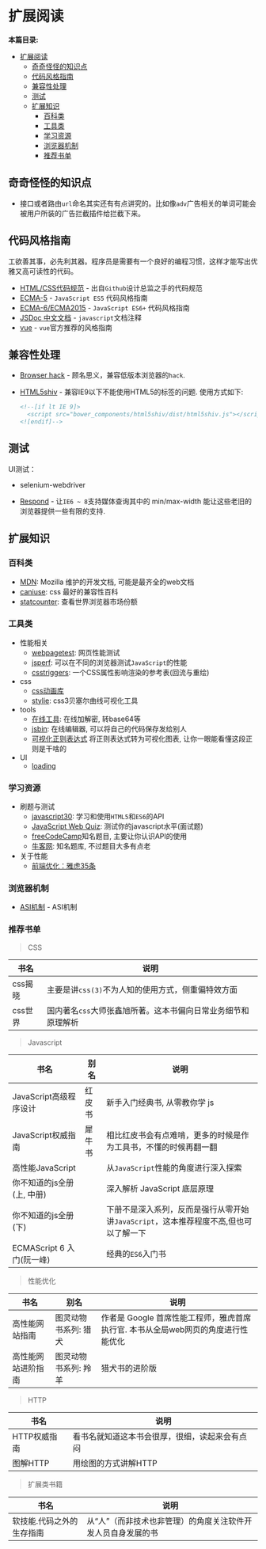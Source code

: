 # 扩展阅读

**本篇目录:**

- [扩展阅读](#%E6%89%A9%E5%B1%95%E9%98%85%E8%AF%BB)
  - [奇奇怪怪的知识点](#%E5%A5%87%E5%A5%87%E6%80%AA%E6%80%AA%E7%9A%84%E7%9F%A5%E8%AF%86%E7%82%B9)
  - [代码风格指南](#%E4%BB%A3%E7%A0%81%E9%A3%8E%E6%A0%BC%E6%8C%87%E5%8D%97)
  - [兼容性处理](#%E5%85%BC%E5%AE%B9%E6%80%A7%E5%A4%84%E7%90%86)
  - [测试](#%E6%B5%8B%E8%AF%95)
  - [扩展知识](#%E6%89%A9%E5%B1%95%E7%9F%A5%E8%AF%86)
    - [百科类](#%E7%99%BE%E7%A7%91%E7%B1%BB)
    - [工具类](#%E5%B7%A5%E5%85%B7%E7%B1%BB)
    - [学习资源](#%E5%AD%A6%E4%B9%A0%E8%B5%84%E6%BA%90)
    - [浏览器机制](#%E6%B5%8F%E8%A7%88%E5%99%A8%E6%9C%BA%E5%88%B6)
    - [推荐书单](#%E6%8E%A8%E8%8D%90%E4%B9%A6%E5%8D%95)

## 奇奇怪怪的知识点

- 接口或者路由`url`命名其实还有有点讲究的。比如像`adv`广告相关的单词可能会被用户所装的广告拦截插件给拦截下来。

## 代码风格指南

工欲善其事，必先利其器。程序员是需要有一个良好的编程习惯，这样才能写出优雅又高可读性的代码。

- [HTML/CSS代码规范](http://codeguide.bootcss.com) - 出自`Github`设计总监之手的代码规范
- [ECMA-5](./guide/ECMA-5) - `JavaScript ES5` 代码风格指南  
- [ECMA-6/ECMA2015](./guide/ECMA-6) - `JavaScript ES6+` 代码风格指南
- [JSDoc 中文文档](http://www.css88.com/doc/jsdoc/) - `javascript`文档注释
- [vue](https://cn.vuejs.org/v2/style-guide/) - `vue`官方推荐的风格指南

## 兼容性处理

- [Browser hack](http://browserhacks.com/) - 顾名思义，兼容低版本浏览器的`hack`.
- [HTML5shiv](https://github.com/aFarkas/html5shiv) - 兼容IE9以下不能使用HTML5的标签的问题. 使用方式如下:

  ``` html
  <!--[if lt IE 9]>
    <script src="bower_components/html5shiv/dist/html5shiv.js"></script>
  <![endif]-->
  ```

## 测试

UI测试：

- selenium-webdriver

- [Respond](https://github.com/scottjehl/Respond) - 让`IE6 ~ 8`支持媒体查询其中的 min/max-width 能让这些老旧的浏览器提供一些有限的支持.

## 扩展知识

### 百科类

- [MDN](https://developer.mozilla.org/zh-CN/): Mozilla 维护的开发文档, 可能是最齐全的web文档
- [caniuse](https://caniuse.com/): css 最好的兼容性百科
- [statcounter](http://gs.statcounter.com/): 查看世界浏览器市场份额

### 工具类

- 性能相关
  - [webpagetest](www.webpagetest.org): 网页性能测试
  - [jsperf](https://jsperf.com/): 可以在不同的浏览器测试`JavaScript`的性能
  - [csstriggers](https://csstriggers.com/): 一个CSS属性影响渲染的参考表(回流与重绘)
- css
  - [css动画库](http://elrumordelaluz.github.io/csshake/)
  - [stylie](http://jeremyckahn.github.io/stylie/): css3贝塞尔曲线可视化工具
- tools
  - [在线工具](http://tool.oschina.net/encrypt?type=3): 在线加解密, 转base64等
  - [jsbin](http://jsbin.com/?js,console,output): 在线编辑器, 可以将自己的代码保存发给别人
  - [可视化正则表达式](https://regexper.com/) 将正则表达式转为可视化图表, 让你一眼能看懂这段正则是干啥的
- UI
  - [loading](https://loading.io/)

### 学习资源

- 刷题与测试
  - [javascript30](https://javascript30.com/): 学习和使用`HTML5`和`ES6`的API
  - [JavaScript Web Quiz](http://davidshariff.com/js-quiz/#): 测试你的javascript水平(面试题)
  - [freeCodeCamp](https://freecodecamp.cn/home)知名题目, 主要让你认识API的使用
  - [牛客网](https://www.nowcoder.com/): 知名题库, 不过题目大多有点老
- 关于性能
  - [前端优化：雅虎35条](http://blog.csdn.net/magneto7/article/details/53140269)

### 浏览器机制

- [ASI机制](https://segmentfault.com/a/1190000004548664) - ASI机制

### 推荐书单

> CSS

| 书名    | 说明                                                          |
| ------- | ------------------------------------------------------------- |
| css揭晓 | 主要是讲`css(3)`不为人知的使用方式，侧重偏特效方面            |
| css世界 | 国内著名`css`大师张鑫旭所著。这本书偏向日常业务细节和原理解析 |

> Javascript

| 书名                       | 别名   | 说明                                                                                  |
| -------------------------- | ------ | ------------------------------------------------------------------------------------- |
| JavaScript高级程序设计     | 红皮书 | 新手入门经典书, 从零教你学 js                                                         |
| JavaScript权威指南         | 犀牛书 | 相比红皮书会有点难啃，更多的时候是作为工具书，不懂的时候再翻一翻                      |
| 高性能JavaScript           |        | 从`JavaScript`性能的角度进行深入探索                                                  |
| 你不知道的js全册(上, 中册) |        | 深入解析 JavaScript 底层原理                                                          |
| 你不知道的js全册(下)       |        | 下册不是深入系列，反而是强行从零开始讲`JavaScript`，这本推荐程度不高,但也可以了解一下 |
| ECMAScript 6 入门(阮一峰)  |        | 经典的`ES6`入门书                                                                     |

> 性能优化

| 书名               | 别名                 | 说明                                                                              |
| ------------------ | -------------------- | --------------------------------------------------------------------------------- |
| 高性能网站指南     | 图灵动物书系列: 猎犬 | 作者是 Google 首席性能工程师，雅虎首席执行官. 本书从全局web网页的角度进行性能优化 |
| 高性能网站进阶指南 | 图灵动物书系列: 羚羊 | 猎犬书的进阶版                                                                    |

> HTTP

| 书名         | 说明                                           |
| ------------ | ---------------------------------------------- |
| HTTP权威指南 | 看书名就知道这本书会很厚，很细，读起来会有点闷 |
| 图解HTTP     | 用绘图的方式讲解HTTP                           |

> 扩展类书籍

| 书名                      | 说明                                                         |
| ------------------------- | ------------------------------------------------------------ |
| 软技能.代码之外的生存指南 | 从“人”（而非技术也非管理）的角度关注软件开发人员自身发展的书 |
